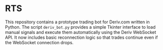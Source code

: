 # RTS

This repository contains a prototype trading bot for Deriv.com written in Python.
The script `deriv_bot.py` provides a simple Tkinter interface to load manual
signals and execute them automatically using the Deriv WebSocket API. It now
includes basic reconnection logic so that trades continue even if the
WebSocket connection drops.